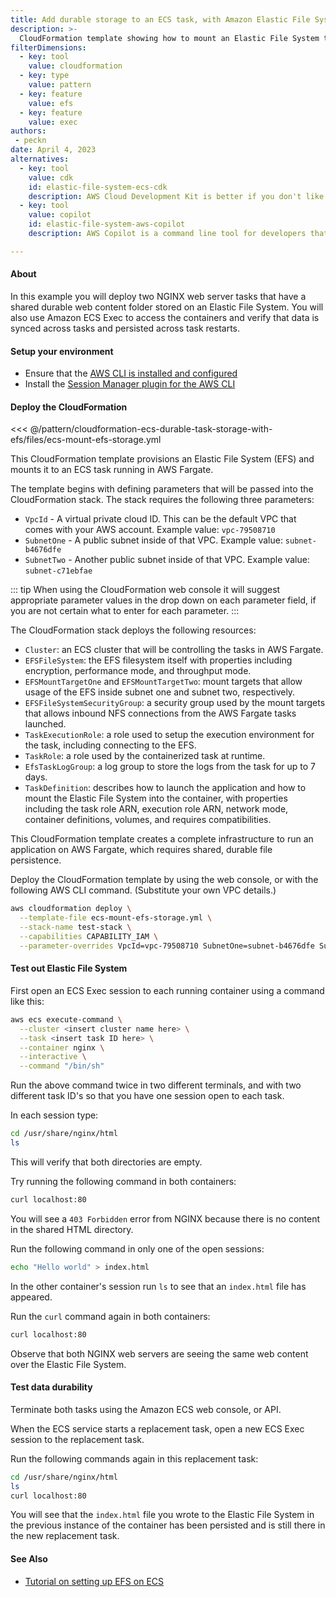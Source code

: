 ```yaml
---
title: Add durable storage to an ECS task, with Amazon Elastic File System
description: >-
  CloudFormation template showing how to mount an Elastic File System to a path inside of a container.
filterDimensions:
  - key: tool
    value: cloudformation
  - key: type
    value: pattern
  - key: feature
    value: efs
  - key: feature
    value: exec
authors:
 - peckn
date: April 4, 2023
alternatives:
  - key: tool
    value: cdk
    id: elastic-file-system-ecs-cdk
    description: AWS Cloud Development Kit is better if you don't like writing CloudFormation YAML by hand, and would like to have a higher level SDK that writes CloudFormation for you automatically.
  - key: tool
    value: copilot
    id: elastic-file-system-aws-copilot
    description: AWS Copilot is a command line tool for developers that deploys prebuilt, production-ready CloudFormation templates that were written by AWS engineers.

---
```


#### About

In this example you will deploy two NGINX web server tasks that have a shared durable web content folder stored on an Elastic File System. You will also use Amazon ECS Exec to access the containers and verify that data is synced across tasks and persisted across task restarts.

#### Setup your environment

- Ensure that the [AWS CLI is installed and configured](https://docs.aws.amazon.com/cli/latest/userguide/getting-started-install.html)
- Install the [Session Manager plugin for the AWS CLI](https://docs.aws.amazon.com/systems-manager/latest/userguide/session-manager-working-with-install-plugin.html)

#### Deploy the CloudFormation

<<< @/pattern/cloudformation-ecs-durable-task-storage-with-efs/files/ecs-mount-efs-storage.yml

This CloudFormation template provisions an Elastic File System (EFS) and mounts it to an ECS task running in AWS Fargate.

The template begins with defining parameters that will be passed into the CloudFormation stack. The stack requires the following three parameters:

- `VpcId` - A virtual private cloud ID. This can be the default VPC that comes with your AWS account. Example value: `vpc-79508710`
- `SubnetOne` - A public subnet inside of that VPC. Example value: `subnet-b4676dfe`
- `SubnetTwo` - Another public subnet inside of that VPC. Example value: `subnet-c71ebfae`

::: tip
When using the CloudFormation web console it will suggest appropriate parameter values in the drop down on each parameter field, if you are not certain what to enter for each parameter.
:::

The CloudFormation stack deploys the following resources:

- `Cluster`: an ECS cluster that will be controlling the tasks in AWS Fargate.
- `EFSFileSystem`: the EFS filesystem itself with properties including encryption, performance mode, and throughput mode.
- `EFSMountTargetOne` and `EFSMountTargetTwo`: mount targets that allow usage of the EFS inside subnet one and subnet two, respectively.
- `EFSFileSystemSecurityGroup`: a security group used by the mount targets that allows inbound NFS connections from the AWS Fargate tasks launched.
- `TaskExecutionRole`: a role used to setup the execution environment for the task, including connecting to the EFS.
- `TaskRole`: a role used by the containerized task at runtime.
- `EfsTaskLogGroup`: a log group to store the logs from the task for up to 7 days.
- `TaskDefinition`: describes how to launch the application and how to mount the Elastic File System into the container, with properties including the task role ARN, execution role ARN, network mode, container definitions, volumes, and requires compatibilities.

This CloudFormation template creates a complete infrastructure to run an application on AWS Fargate, which requires shared, durable file persistence.

Deploy the CloudFormation template by using the web console, or with the following AWS CLI command. (Substitute your own VPC details.)

```sh
aws cloudformation deploy \
  --template-file ecs-mount-efs-storage.yml \
  --stack-name test-stack \
  --capabilities CAPABILITY_IAM \
  --parameter-overrides VpcId=vpc-79508710 SubnetOne=subnet-b4676dfe SubnetTwo=subnet-c71ebfae
```

#### Test out Elastic File System

First open an ECS Exec session to each running container using a command like this:

```sh
aws ecs execute-command \
  --cluster <insert cluster name here> \
  --task <insert task ID here> \
  --container nginx \
  --interactive \
  --command "/bin/sh"
```

Run the above command twice in two different terminals, and with two different task ID's so that you have one session open to each task.

In each session type:

```sh
cd /usr/share/nginx/html
ls
```

This will verify that both directories are empty.

Try running the following command in both containers:

```sh
curl localhost:80
```

You will see a `403 Forbidden` error from NGINX because there is no content in the shared HTML directory.

Run the following command in only one of the open sessions:

```sh
echo "Hello world" > index.html
```

In the other container's session run `ls` to see that an `index.html` file has appeared.

Run the `curl` command again in both containers:

```sh
curl localhost:80
```

Observe that both NGINX web servers are seeing the same web content over the Elastic File System.

#### Test data durability

Terminate both tasks using the Amazon ECS web console, or API.

When the ECS service starts a replacement task, open a new ECS Exec session to
the replacement task.

Run the following commands again in this replacement task:

```sh
cd /usr/share/nginx/html
ls
curl localhost:80
```

You will see that the `index.html` file you wrote to the Elastic File System in the
previous instance of the container has been persisted and is still
there in the new replacement task.

#### See Also

- [Tutorial on setting up EFS on ECS](https://docs.aws.amazon.com/AmazonECS/latest/developerguide/tutorial-efs-volumes.html)
